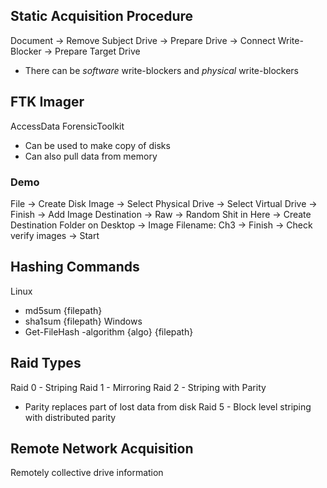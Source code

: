 ## Static Acquisition Procedure
Document -> Remove Subject Drive -> Prepare Drive -> Connect Write-Blocker -> Prepare Target Drive
- There can be *software* write-blockers and *physical* write-blockers

## FTK Imager
AccessData ForensicToolkit
- Can be used to make copy of disks
- Can also pull data from memory

### Demo
File -> Create Disk Image -> Select Physical Drive -> Select Virtual Drive -> Finish -> Add Image Destination -> Raw -> Random Shit in Here -> Create Destination Folder on Desktop ->  Image Filename: Ch3 -> Finish -> Check verify images -> Start

## Hashing Commands
Linux
- md5sum {filepath}
- sha1sum {filepath}
Windows
- Get-FileHash -algorithm {algo} {filepath}

## Raid Types
Raid 0 - Striping
Raid 1 - Mirroring
Raid 2 - Striping with Parity
- Parity replaces part of lost data from disk
Raid 5 - Block level striping with distributed parity

## Remote Network Acquisition
Remotely collective drive information 
